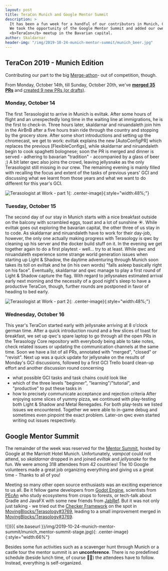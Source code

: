 ```yaml
---
layout: post
title: TeraCon Munich and Google Mentor Summit
description: >
  It has been a fun week for a handful of our contributors in Munich, Germany.
  We took the opportunity of the Google Mentor Summit and added our own little
  <b>TeraCon</b> meetup in the Bavarian capital.
author: Skaldarnar
header-img: "/img/2019-10-24-munich-mentor-summit/munich_beer.jpg"
---
```


## TeraCon 2019 - Munich Edition

Contributing our part to the big [Merge-athon]- out of competition, though. 

From Monday, October 14th, till Sunday, October 20th, we've [**merged 35
PRs**][PRs-merged] and [created 9 new PRs (or drafts)][PRs-created].

### Monday, October 14

The first Terasologist to arrive in Munich is eviltak. After some hours of flight and an unexpectedly long time in the waiting line at immigrations, he is the first to check-in. Three hours later, skaldarnar and niruandaleth join him in the AirBnB after a five hours train ride through the country and stopping by the grocery store. After some short introductions and setting up the chromecast, we get to work: eviltak explains the new [AutoConfigPR] which replaces the previous [FlexibleConfigs], while skaldarnar and niruandaleth begin to cook spaghetti bolognese; soon the PR is merged and dinner is served - adhering to bavarian "tradition" - accompanied by a glass of beer ;) A bit later qwc also joins the crowd, leaving jellysnake as the only Terasologist still missing in our crew. The remaining evening is mainly filled with recalling the focus and extent of the tasks of previous years' GCI and discussing what we learnt from those years and what we want to do different for this year's GCI.

![Terasologist at Work - part 1]({{site.baseurl}}/img/2019-10-24-munich-mentor-summit/munich_group_01.jpg){: .center-image}{:style="width:48%;"}

### Tuesday, October 15

The second day of our stay in Munich starts with a nice breakfast outside on the balcony with scrambled eggs, toast and a lot of sunshine ☀️. While eviltak goes out exploring the bavarian capital, the other three of us stay in to code. As skaldarnar and niruandaleth have to work for their day-job, however, the only one actually making progress with Terasology is qwc by cleaning up his server and the docker build stuff on it. In the evening we get together again to do a first playtest - well... try to at least. While qwc and niruandaleth experience some strange world generation issues when starting up Light & Shadow, the daytime adventuring through Munich soon takes its toll on eviltak and he (in his own words) "falls asleep basically right on his face". Eventually, skaldarnar and qwc manage to play a first round of Light & Shadow capture the flag. With regard to jellysnakes estimated arrival early next morning and the necessity of a good night's sleep to have a productive TeraCon, though, further rounds are postponed in favor of heading to bed early.

![Terasologist at Work - part 2]({{site.baseurl}}/img/2019-10-24-munich-mentor-summit/munich_group_02.jpg){: .center-image}{:style="width:48%;"}

### Wednesday, October 16

This year's TeraCon started early with jellysnake arriving at 8 o'clock german time. After a quick introduction round and a few slices of toast for breakfast, we set up qwc's spare laptop to go through all the open PRs in the Terasology Core repository with everybody being able to take notes, check related issues or updating the communication channels at the same time. Soon we have a list of all PRs, annotated with "merged", "closed" or "revisit".
Next up was a quick update for jellysnake on the results of Monday's GCI discussions, followed by a first GCI Trello board clean-up effort and another discussion round concerning
- what possible GCI tasks and task chains could look like
- which of the three levels "beginner", "learning"/"tutorial", and "productive" to put these tasks in
- how to precisely communicate acceptance and rejection criteria
After enjoying some slices of yummy pizza, we continued with play-testing both Light & Shadow and Metal Renegades. For both play-tests we listed issues we encountered. Together we were able to in-game debug and sometimes even pinpoint the exact problem. Later-on qwc even started writing out issues respectively.


## Google Mentor Summit

The remainder of the week was reserved for the [Mentor Summit], hosted by Google at the Marriott Hotel Munich.
Unfortunately, _vampcat_ could not attend, so _skaldarnar_ dropped in and joined _eviltak_ and _jellysnake_  for the
fun. We were among 318 attendees from 42 countries! The 10 Google volunteers made a great job organizing everything and
giving us a great time - Thanks to all of you!

Meeting so many other open source enthusiasts was an exciting experience to us all. Be it fellow game developers from
[Godot Engine], scientists from [PEcAn] who study ecosystems from crops to forests, or tech-talk about Gradle and JavaFX
with some new friends from [JabRef]. But it was not only just talking - we tried out the [Checker Framework] on the spot
in [MovingBlocks/Terasology#3769], leading to a small improvement merged in [MovingBlocks/Terasology#3769].

![]({{ site.baseurl }}/img/2019-10-24-munich-mentor-summit/munich_mentor-summit-stage.jpg){: .center-image}{:style="width:66%"}

Besides some fun activities such as a scavenger hunt through Munich or a castle tour the mentor summit is an **unconference**. There is no predefined schedule (beside lunch time, of course 🍔🥗) the attendees have to follow. Instead, everything is self-organized. 

<!-- References -->
[Checker Framework]: https://checkerframework.org/
[DestSol]: http://destinationsol.org/
[Godot Engine]: https://godotengine.org/
[GSOC]: https://summerofcode.withgoogle.com/
[JabRef]: http://www.jabref.org/
[Mentor Summit]: https://sites.google.com/view/gsoc-mentorsummit2019/home
[Merge-athon]: https://github.com/MovingBlocks/Terasology/issues/3737
[MovingBlocks/Terasology#3769]: https://github.com/MovingBlocks/Terasology/pull/3769
[MovingBlocks/Terasology#3770]: https://github.com/MovingBlocks/Terasology/pull/3770
[PEcAn]: https://pecanproject.github.io/
[PRs-created]: https://github.com/search?q=org%3AMovingBlocks+org%3ATerasology+is%3Apr+created%3A2019-10-14..2019-10-20+is%3Aopen&type=Issues
[PRs-merged]: https://github.com/search?q=org%3AMovingBlocks+org%3ATerasology+is%3Apr+created%3A2019-10-14..2019-10-20+is%3Amerged&type=Issues
[Terasology Launcher]: https://github.com/MovingBlocks/TerasologyLauncher
[Terasology]: https://terasology.org
[The Terasology Foundation]: https://summerofcode.withgoogle.com/organizations/4777549354237952
